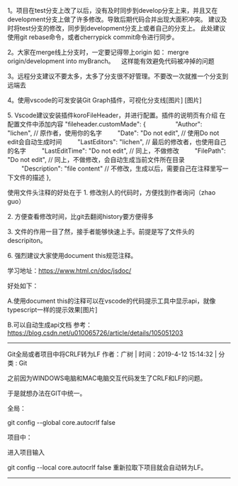 <!--
 * @Author: wangyunbo
 * @Date: 2021-07-12 17:23:43
 * @LastEditors: wangyunbo
 * @LastEditTime: 2021-08-19 09:13:47
 * @Description: file content
 * @FilePath: \dayByday\git\share.md
-->
1。项目在test分支上改了以后，没有及时同步到develop分支上来，并且又在development分支上做了许多修改。导致后期代码合并出现大面积冲突。
建议及时将test分支的修改，同步到development分支上或者自己的分支上。
此处建议使用git rebase命令，或者cherrypick commit命令进行同步。
 

2。大家在merge线上分支时，一定要记得带上origin 如： mergre origin/development into myBranch。
   这样能有效避免代码被冲掉的问题

3。远程分支建议不要太多，太多了分支很不好管理。不要改一次就推一个分支到远端去

4。使用vscode的可发安装Git Graph插件，可视化分支线[图片] [图片] 

5. Vscode建议安装插件koroFileHeader，并进行配置。插件的说明页有介绍
在配置文件中添加内容
"fileheader.customMade": {        
        "Author": "lichen", // 原作者，使用你的名字
        "Date": "Do not edit", // 使用Do not edit会自动生成时间
        "LastEditors": "lichen", // 最后的修改者，也使用自己的名字
        "LastEditTime": "Do not edit", // 同上，不做修改
        "FilePath": "Do not edit", // 同上，不做修改，会自动生成当前文件所在目录
        "Description": "file content" // 不修改，生成以后，需要自己在注释里写一下文件的描述
},
 

使用文件头注释的好处在于
1. 修改别人的代码时，方便找到作者询问（zhao guo）

2. 方便查看修改时间，比git去翻阅history要方便得多

3. 文件的作用一目了然，接手者能够快速上手。前提是写了文件头的descripiton。
 
 

6. 强烈建议大家使用document this规范注释。

学习地址：https://www.html.cn/doc/jsdoc/

好处如下：

A.使用document this的注释可以在vscode的代码提示工具中显示api，就像typescript一样的提示效果[图片] 

B.可以自动生成api文档   参考：https://blog.csdn.net/u010065726/article/details/105051203

-------------------------------------------------
Git全局或者项目中将CRLF转为LF
作者：广树 | 时间：2019-4-12 15:14:32 | 分类 : Git

之前因为WINDOWS电脑和MAC电脑交互代码发生了CRLF和LF的问题。

于是就想办法在GIT中统一。


全局：

git config --global core.autocrlf false


项目中：

进入项目输入

git config --local core.autocrlf false
重新拉取下项目就会自动转为LF。

-------------------------------------------